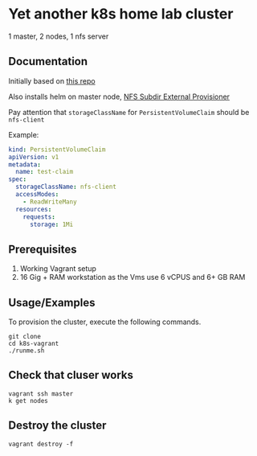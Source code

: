 
# Yet another k8s home lab cluster

1 master, 2 nodes, 1 nfs server

## Documentation

Initially based on [this repo](https://github.com/scriptcamp/vagrant-kubeadm-kubernetes.git)

Also installs helm on master node, [NFS Subdir External Provisioner](https://github.com/kubernetes-sigs/nfs-subdir-external-provisioner)

Pay attention that `storageClassName` for `PersistentVolumeClaim` should be `nfs-client`

Example:

```yaml
kind: PersistentVolumeClaim
apiVersion: v1
metadata:
  name: test-claim
spec:
  storageClassName: nfs-client
  accessModes:
    - ReadWriteMany
  resources:
    requests:
      storage: 1Mi
```

## Prerequisites

1. Working Vagrant setup
2. 16 Gig + RAM workstation as the Vms use 6 vCPUS and 6+ GB RAM

## Usage/Examples

To provision the cluster, execute the following commands.

```shell
git clone 
cd k8s-vagrant
./runme.sh
```

## Check that cluser works

```shell
vagrant ssh master
k get nodes
```

## Destroy the cluster

```shell
vagrant destroy -f
```


